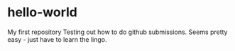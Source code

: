 # hello-world
My first repository
Testing out how to do github submissions.  Seems pretty easy - just have to learn the lingo.
